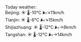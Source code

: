 Today weather:  
Beijing: ☀️ 🌡️-10°C 🌬️↘11km/h  
Tianjin: ☀️ 🌡️-6°C 🌬️↘15km/h  
Shijiazhuang: ☀️ 🌡️-12°C 🌬️→8km/h  
Tangshan: ☀️ 🌡️-12°C 🌬️→14km/h  
